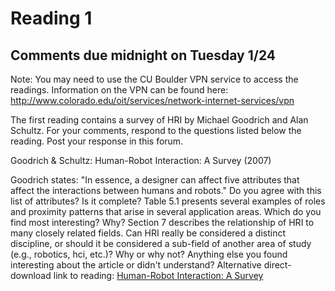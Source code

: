 # Reading 1
## Comments due midnight on Tuesday 1/24
Note: You may need to use the CU Boulder VPN service to access the readings. Information on the VPN can be found here: http://www.colorado.edu/oit/services/network-internet-services/vpn

The first reading contains a survey of HRI by Michael Goodrich and Alan Schultz. For your comments, respond to the questions listed below the reading. Post your response in this forum.

Goodrich & Schultz: Human-Robot Interaction: A Survey (2007)

Goodrich states: "In essence, a designer can affect five attributes that affect the interactions between humans and robots." Do you agree with this list of attributes? Is it complete?
Table 5.1 presents several examples of roles and proximity patterns that arise in several application areas. Which do you find most interesting? Why?
Section 7 describes the relationship of HRI to many closely related fields. Can HRI really be considered a distinct discipline, or should it be considered a sub-field of another area of study (e.g., robotics, hci, etc.)? Why or why not?
Anything else you found interesting about the article or didn't understand?
Alternative direct-download link to reading: [Human-Robot Interaction: A Survey](https://moodle.cs.colorado.edu/pluginfile.php/33717/mod_forum/intro/Goodrich%20-%20Survey.pdf)

